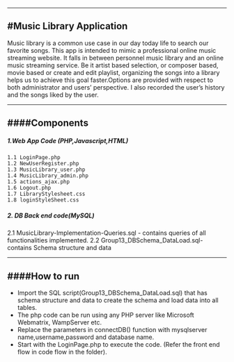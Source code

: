 ---------------------------------------------------------------------------------------------------------------------------
#Music Library Application
---------------------------------------------------------------------------------------------------------------------------
Music library is a common use case in our day today life to search our favorite songs. 
This app is intended to mimic a professional online music streaming website. 
It falls in between personnel music library and an online music streaming service. 
Be it artist based selection, or composer based, movie based or create and edit playlist, organizing the songs into a library helps us to achieve this goal faster.Options are provided with respect to both administrator and users’ perspective. I also recorded the user’s history and the songs liked by the user. 

----------------------------------------------------------------------------------------------------------------------------
####Components
----------------------------------------------------------------------------------------------------------------------------
##### 1.Web App Code (PHP,Javascript,HTML)
	1.1 LoginPage.php 
	1.2 NewUserRegister.php
	1.3 MusicLibrary_user.php
	1.4 MusicLibrary_admin.php
	1.5 actions_ajax.php
	1.6 Logout.php	
	1.7 LibraryStylesheet.css
	1.8 loginStyleSheet.css
##### 2. DB Back end code(MySQL)
  2.1 MusicLibrary-Implementation-Queries.sql - contains queries of all functionalities implemented.
  2.2 Group13_DBSchema_DataLoad.sql- contains Schema structure and data
  
---------------------------------------------------------------------------------------------------------------------------
####How to run
----------------------------------------------------------------------------------------------------------------------------
- Import the SQL script(Group13_DBSchema_DataLoad.sql) that has schema structure and data to create the schema and load data into all tables.
- The php code can be run using any PHP server like Microsoft Webmatrix,  WampServer etc.
- Replace the parameters in connectDB() function with mysqlserver name,username,password and database name.
- Start with the LoginPage.php to execute the code. (Refer the front end flow in code flow in the folder).
